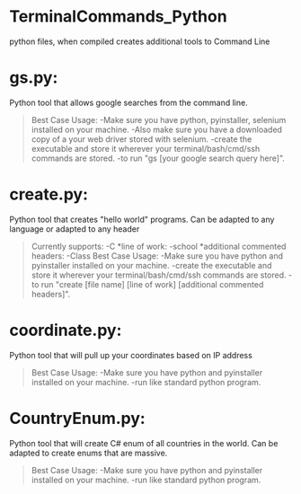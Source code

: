 # TerminalCommands_Python
python files, when compiled creates additional tools to Command Line


# gs.py:
Python tool that allows google searches from the command line.
>Best Case Usage: 
    -Make sure you have python, pyinstaller, selenium installed on your machine.
    -Also make sure you have a downloaded copy of a your web driver stored with selenium.
    -create the executable and store it wherever your terminal/bash/cmd/ssh commands are stored.
    -to run "gs [your google search query here]".

# create.py:
Python tool that creates "hello world" programs. Can be adapted to any language or adapted to any header
>Currently supports:
    -C
        *line of work:
            -school
        *additional commented headers:
            -Class
>Best Case Usage:
    -Make sure you have python and pyinstaller installed on your machine.
    -create the executable and store it wherever your terminal/bash/cmd/ssh commands are stored.
    -to run "create [file name] [line of work] [additional commented headers]".

# coordinate.py:
Python tool that will pull up your coordinates based on IP address
>Best Case Usage: 
    -Make sure you have python and pyinstaller installed on your machine.
    -run like standard python program.

# CountryEnum.py:
Python tool that will create C# enum of all countries in the world. Can be adapted to create enums that are massive.
>Best Case Usage: 
    -Make sure you have python and pyinstaller installed on your machine.
    -run like standard python program.


